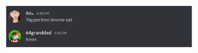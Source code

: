 <div align:center>
  <img src="https://raw.githubusercontent.com/7granddadfacereveal/yappertron-let-me-eat/refs/heads/main/mug.png">
</div>
